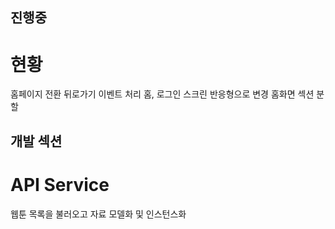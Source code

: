 ## 진행중
# 현황

홈페이지 전환
뒤로가기 이벤트 처리
홈, 로그인 스크린 반응형으로 변경
홈화면 섹션 분할

## 개발 섹션
# API Service

웹툰 목록을 불러오고 자료 모델화 및 인스턴스화
